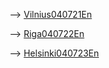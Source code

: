 \--\> [Vilnius040721En](Vilnius040721En "wikilink")

\--\> [Riga040722En](Riga040722En "wikilink")

\--\> [Helsinki040723En](Helsinki040723En "wikilink")
